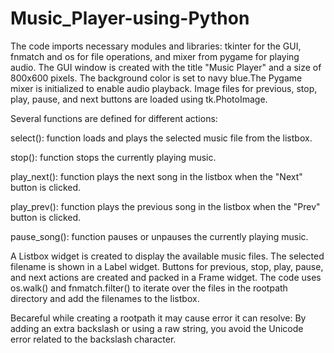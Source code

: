 # Music_Player-using-Python


The code imports necessary modules and libraries: tkinter for the GUI, fnmatch and os for file operations, and mixer from pygame for playing audio. The GUI window is created with the title "Music Player" and a size of 800x600 pixels. The background color is set to navy blue.The Pygame mixer is initialized to enable audio playback. Image files for previous, stop, play, pause, and next buttons are loaded using tk.PhotoImage.

Several functions are defined for different actions:

select(): function loads and plays the selected music file from the listbox.

stop(): function stops the currently playing music.

play_next(): function plays the next song in the listbox when the "Next" button is clicked.

play_prev(): function plays the previous song in the listbox when the "Prev" button is clicked.

pause_song(): function pauses or unpauses the currently playing music.

A Listbox widget is created to display the available music files. The selected filename is shown in a Label widget. Buttons for previous, stop, play, pause, and next actions are created and packed in a Frame widget. The code uses os.walk() and fnmatch.filter() to iterate over the files in the rootpath directory and add the filenames to the listbox.

Becareful while creating a rootpath it may cause error it can resolve: By adding an extra backslash or using a raw string, you avoid the Unicode error related to the backslash character.

